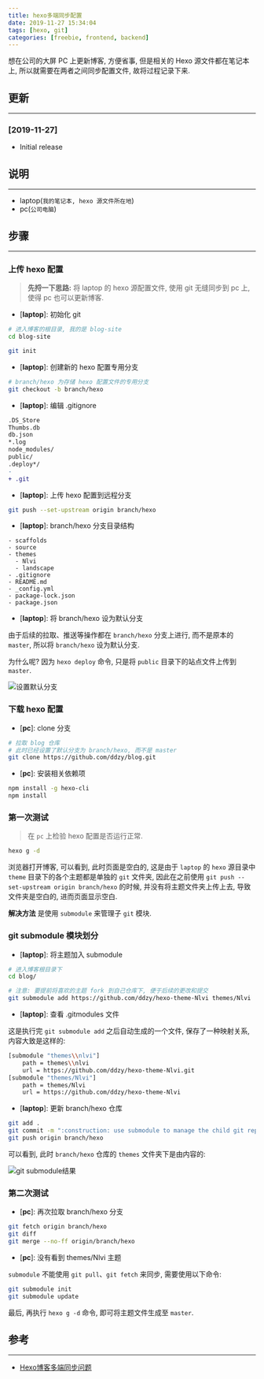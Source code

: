 ```yaml
---
title: hexo多端同步配置
date: 2019-11-27 15:34:04
tags: [hexo, git]
categories: [freebie, frontend, backend]
---
```


想在公司的大屏 PC 上更新博客, 方便省事, 但是相关的 Hexo 源文件都在笔记本上, 所以就需要在两者之间同步配置文件, 故将过程记录下来.


<!-- more -->


## 更新

------

### [2019-11-27]

- Initial release

## 说明

------

- laptop(`我的笔记本, hexo 源文件所在地`)
- pc(`公司电脑`)

## 步骤

------

### 上传 hexo 配置

> **先捋一下思路:** 将 laptop 的 hexo 源配置文件, 使用 git 无缝同步到 pc 上, 使得 pc 也可以更新博客.

- \[**laptop**]: 初始化 git

```bash
# 进入博客的根目录, 我的是 blog-site
cd blog-site

git init
```

- \[**laptop**]: 创建新的 hexo 配置专用分支

```bash
# branch/hexo 为存储 hexo 配置文件的专用分支
git checkout -b branch/hexo
```

- \[**laptop**]: 编辑 .gitignore

```diff
.DS_Store
Thumbs.db
db.json
*.log
node_modules/
public/
.deploy*/
-
+ .git
```

- \[**laptop**]: 上传 hexo 配置到远程分支

```bash
git push --set-upstream origin branch/hexo
```

- \[**laptop**]: branch/hexo 分支目录结构

```plain
- scaffolds
- source
- themes
  - Nlvi
  - landscape
- .gitignore
- README.md
- _config.yml
- package-lock.json
- package.json
```

- \[**laptop**]: 将 branch/hexo 设为默认分支

由于后续的拉取、推送等操作都在 `branch/hexo` 分支上进行, 而不是原本的 `master`, 所以将 `branch/hexo` 设为默认分支.

为什么呢? 因为 `hexo deploy` 命令, 只是将 `public` 目录下的站点文件上传到 `master`.

![设置默认分支](https://oos.blog.yyge.top/2019/11/27/hexo%E5%A4%9A%E7%AB%AF%E5%90%8C%E6%AD%A5%E9%85%8D%E7%BD%AE/images/11.png?imageView2/0/q/75|watermark/2/text/6Ziz5ZOl5bCP56uZ/font/5b6u6L2v6ZuF6buR/fontsize/440/fill/IzE4OTBGRg==/dissolve/100/gravity/SouthEast/dx/10/dy/10|imageslim)

### 下载 hexo 配置

- \[**pc**]: clone 分支

```bash
# 拉取 blog 仓库
# 此时已经设置了默认分支为 branch/hexo, 而不是 master
git clone https://github.com/ddzy/blog.git
```

- \[**pc**]: 安装相关依赖项

```bash
npm install -g hexo-cli
npm install
```

### 第一次测试

> 在 `pc` 上检验 hexo 配置是否运行正常.

```bash
hexo g -d
```

浏览器打开博客, 可以看到, 此时页面是空白的, 这是由于 `laptop` 的 `hexo` 源目录中 `theme` 目录下的各个主题都是单独的 `git` 文件夹, 因此在之前使用 `git push --set-upstream origin branch/hexo` 的时候, 并没有将主题文件夹上传上去, 导致文件夹是空白的, 进而页面显示空白.

**解决方法** 是使用 `submodule` 来管理子 `git` 模块.

### git submodule 模块划分

- \[**laptop**]: 将主题加入 submodule

```bash
# 进入博客根目录下
cd blog/

# 注意: 要提前将喜欢的主题 fork 到自己仓库下, 便于后续的更改和提交
git submodule add https://github.com/ddzy/hexo-theme-Nlvi themes/Nlvi
```

- \[**laptop**]: 查看 .gitmodules 文件

这是执行完 `git submodule add` 之后自动生成的一个文件, 保存了一种映射关系, 内容大致是这样的:

```bash
[submodule "themes\\nlvi"]
	path = themes\\nlvi
	url = https://github.com/ddzy/hexo-theme-Nlvi.git
[submodule "themes/Nlvi"]
	path = themes/Nlvi
	url = https://github.com/ddzy/hexo-theme-Nlvi
```

- \[**laptop**]: 更新 branch/hexo 仓库

```bash
git add .
git commit -m ":construction: use submodule to manage the child git repo"
git push origin branch/hexo
```

可以看到, 此时 `branch/hexo` 仓库的 `themes` 文件夹下是由内容的:

![git submodule结果](https://oos.blog.yyge.top/2019/11/27/hexo%E5%A4%9A%E7%AB%AF%E5%90%8C%E6%AD%A5%E9%85%8D%E7%BD%AE/images/22.png?imageView2/0/q/75|watermark/2/text/6Ziz5ZOl5bCP56uZ/font/5b6u6L2v6ZuF6buR/fontsize/440/fill/IzE4OTBGRg==/dissolve/100/gravity/SouthEast/dx/10/dy/10|imageslim)

### 第二次测试

- \[**pc**]: 再次拉取 branch/hexo 分支

```bash
git fetch origin branch/hexo
git diff
git merge --no-ff origin/branch/hexo
```

- \[**pc**]: 没有看到 themes/Nlvi 主题

`submodule` 不能使用 `git pull`、`git fetch` 来同步, 需要使用以下命令:

```bash
git submodule init
git submodule update
```

最后, 再执行 `hexo g -d` 命令, 即可将主题文件生成至 `master`.

## 参考

------

- [Hexo博客多端同步问题](https://juejin.im/post/5af8f087f265da0b886d857a)